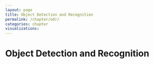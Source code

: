 ```yaml
---
layout: page
title: Object Detection and Recognition
permalink: /chapter/odr/
categories: chapter
visualizations:
---
```


# Object Detection and Recognition

